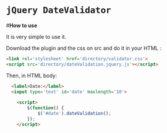 `jQuery DateValidator`
====================

#**How to use**

It is very simple to use it. 

Download the plugin and the css on src and do it in your HTML <head>:
```html
<link rel='stylesheet' href='directory/validator.css'>
<script src='directory/dateValidation.jquery.js'></script>
```

Then, in HTML body:
```html
  <label>Date:</label>
  <input type='text' id='date' maxlength='10'>
  
  	<script>
		$(function() {
			$('#date').dateValidation();
		});
	</script>
```
